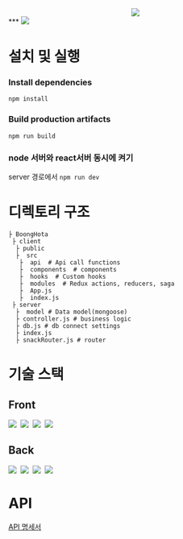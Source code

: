 <div width="147px" align="center" >
<img src="https://media.vlpt.us/images/dolarge/post/0f4e3ed7-c07c-4e48-afea-dba71b3b306b/logo.png" />
</div>
***
<img src="https://media.vlpt.us/images/dolarge/post/f1a2c81e-02b5-413c-8ff1-fda0819d14fc/image.png"/>


# 설치 및 실행
### Install dependencies
`npm install`

### Build production artifacts
`npm run build`

### node 서버와 react서버 동시에 켜기
server 경로에서
`npm run dev`


# 디렉토리 구조
```
├ BoongHota  
 ├ client  
  ├ public  
  ├  src  
   ├  api  # Api call functions  
   ├  components  # components  
   ├  hooks  # Custom hooks  
   ├  modules  # Redux actions, reducers, saga  
   ├  App.js  
   ├  index.js    
 ├ server  
  ├  model # Data model(mongoose)  
  ├ controller.js # business logic  
  ├ db.js # db connect settings  
  ├ index.js  
  ├ snackRouter.js # router  
```

# 기술 스택
## Front
<img src="https://img.shields.io/badge/React-61dafb?style=flat-square&logo=React&logoColor=white"/></a>&nbsp;
<img src="https://img.shields.io/badge/TypeScript-3178c6?style=flat-square&logo=TypeScript&logoColor=white"/></a>&nbsp;
<img src="https://img.shields.io/badge/Sass-cc6699?style=flat-square&logo=Sass&logoColor=white"/></a>&nbsp;
<img src="https://img.shields.io/badge/Redux-764abc?style=flat-square&logo=Redux&logoColor=white"/></a>&nbsp;

## Back
<img src="https://img.shields.io/badge/Node.js-339933?style=flat-square&logo=Node.js&logoColor=white"/></a>&nbsp;
<img src="https://img.shields.io/badge/Nodemon-76d04b?style=flat-square&logo=Nodemon&logoColor=white"/></a>&nbsp;
<img src="https://img.shields.io/badge/MongoDB-47A248?style=flat-square&logo=MongoDB&logoColor=white"/></a>&nbsp;
<img src="https://img.shields.io/badge/Babel-f9dc3e?style=flat-square&logo=Babel&logoColor=white"/></a>&nbsp;

# API 
[API 명세서](https://github.com/BoongHota/BoongHotaClient/wiki/API-%EB%AA%85%EC%84%B8%EC%84%9C)

